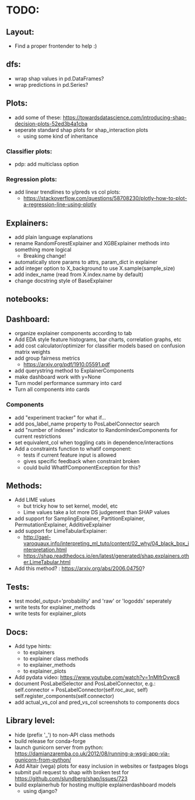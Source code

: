 
# TODO:

## Layout:
- Find a proper frontender to help :)

## dfs:
- wrap shap values in pd.DataFrames?
- wrap predictions in pd.Series?

## Plots:
- add some of these:
    https://towardsdatascience.com/introducing-shap-decision-plots-52ed3b4a1cba
- seperate standard shap plots for shap_interaction plots 
    - using some kind of inheritance

### Classifier plots:
- pdp: add multiclass option

### Regression plots:
- add linear trendlines to y/preds vs col plots:
    - https://stackoverflow.com/questions/58708230/plotly-how-to-plot-a-regression-line-using-plotly

## Explainers:
- add plain language explanations
- rename RandomForestExplainer and XGBExplainer methods into something more logical
    - Breaking change!
- automatically store params to attrs, param_dict in explainer
- add integer option to X_background to use X.sample(sample_size)
- add index_name (read from X.index.name by default)
- change docstring style of BaseExplainer


## notebooks:

## Dashboard:
- organize explainer components according to tab
- Add EDA style feature histograms, bar charts, correlation graphs, etc
- add cost calculator/optimizer for classifier models based on confusion matrix weights
- add group fairness metrics
    - https://arxiv.org/pdf/1910.05591.pdf
- add querystring method to ExplainerComponents
- make dashboard work with y=None
- Turn model performance summary into card
- Turn all components into cards

### Components
- add "experiment tracker" for what if...
- add pos_label_name property to PosLabelConnector search
- add "number of indexes" indicator to RandomIndexComponents for current restrictions
- set equivalent_col when toggling cats in dependence/interactions
- Add a constraints function to whatif component:
    - tests if current feature input is allowed
    - gives specific feedback when constraint broken
    - could build WhatIfComponentException for this?

## Methods:
- Add LIME values
    - but tricky how to set kernel, model, etc
    - Lime values take a lot more DS judgement than SHAP values
- add support for SamplingExplainer, PartitionExplainer, PermutationExplainer, AdditiveExplainer
- add support for LimeTabularExplainer:
    - http://gael-varoquaux.info/interpreting_ml_tuto/content/02_why/04_black_box_interpretation.html
    - https://shap.readthedocs.io/en/latest/generated/shap.explainers.other.LimeTabular.html
- Add this method? : https://arxiv.org/abs/2006.04750?

## Tests:
- test model_output='probability' and 'raw' or 'logodds' seperately
- write tests for explainer_methods
- write tests for explainer_plots

## Docs:
- Add type hints:
    - to explainers
    - to explainer class methods
    - to explainer_methods
    - to explainer_plots
- Add pydata video: https://www.youtube.com/watch?v=1nMlfrDvwc8
- document PosLabelSelector and PosLabelConnector, e.g.:
        self.connector = PosLabelConnector(self.roc_auc, self)
        self.register_components(self.connector)
- add actual_vs_col and pred_vs_col screenshots to components docs

## Library level:
- hide (prefix '_') to non-API class methods
- build release for conda-forge
- launch gunicorn server from python:
    https://damianzaremba.co.uk/2012/08/running-a-wsgi-app-via-gunicorn-from-python/
- Add Altair (vega) plots for easy inclusion in websites or fastpages blogs
- submit pull request to shap with broken test for https://github.com/slundberg/shap/issues/723
- build explainerhub for hosting multiple explainerdashboard models
    - using django?